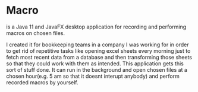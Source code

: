 # Macro
is a Java 11 and JavaFX desktop application for recording and performing macros on chosen files.

I created it for bookkeeping teams in a company I was working for in order to get rid of repetitive tasks like opening excel sheets every morning just to fetch most recent data from a database and then transforming those sheets so that they could work with them as intended.
This application gets this sort of stuff done. It can run in the background and open chosen files at a chosen hour(e.g. 5 am so that it doesnt interupt anybody) and perform recorded macros by yourself. 
